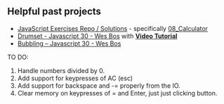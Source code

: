 ## Helpful past projects

* [JavaScript Exercises Repo / Solutions](https://github.com/TheOdinProject/javascript-exercises/tree/solutions) - specifically [08_Calculator](https://github.com/TheOdinProject/javascript-exercises/tree/solutions/calculator)
* [Drumset - Javascript 30 - Wes Bos](https://github.com/wesbos/JavaScript30/tree/master/01%20-%20JavaScript%20Drum%20Kit) with **[Video Tutorial](https://www.youtube.com/watch?v=VuN8qwZoego)**
* [Bubbling – Javascript 30 - Wes Bos](https://github.com/wesbos/JavaScript30/tree/master/25%20-%20Event%20Capture%2C%20Propagation%2C%20Bubbling%20and%20Once)

TO DO:
1. Handle numbers divided by 0.
2. Add support for keypresses of AC (esc)
3. Add support for backspace and -= properly from the IO.
4. Clear memory on keypresses of = and Enter, just just clicking button.